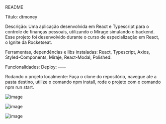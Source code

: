 README

Título: dtmoney

Descrição: Uma aplicação desenvolvida em React e Typescript para o controle de finanças pessoais, utilizando o Mirage simulando o backend. 
           Esse projeto foi desenvolvido durante o curso de especialização em React, o Ignite da Rocketseat.

Ferramentas, dependências e libs instaladas: React, Typescript, Axios, Styled-Components, Miraje, React-Modal, Polished.

Funcionalidades: 
Deploy: ----

Rodando o projeto localmente: Faça o clone do repositório, navegue ate a pasta destino, utilize o comando npm install, rode o projeto com o comando npm run start.

![image](https://user-images.githubusercontent.com/85243403/146284033-ef01c09a-1448-4d04-9a20-0171a488b716.png)

![image](https://user-images.githubusercontent.com/85243403/146284321-26fa4e12-bd9d-48ef-a772-1a4b33d6e7a3.png)

![image](https://user-images.githubusercontent.com/85243403/146284720-dfa35314-cbcb-44a4-8e0f-88d68c02031f.png)


 
